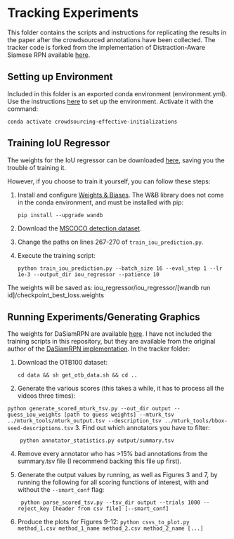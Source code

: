 # Tracking Experiments
This folder contains the scripts and instructions for replicating the results in the paper after the crowdsourced annotations have been collected. The tracker code is forked from the implementation of Distraction-Aware Siamese RPN available [here](https://github.com/foolwood/DaSiamRPN).

## Setting up Environment
Included in this folder is an exported conda environment (environment.yml). Use the instructions [here](https://docs.conda.io/projects/conda/en/latest/user-guide/tasks/manage-environments.html#creating-an-environment-from-an-environment-yml-file) to set up the environment. Activate it with the command:

    conda activate crowdsourcing-effective-initializations

## Training IoU Regressor
The weights for the IoU regressor can be downloaded [here](https://drive.google.com/drive/folders/1XTRm1FXHo1Q7olfZkMNwE8u475SucRVm?usp=sharing), saving you the trouble of training it.

However, if you choose to train it yourself, you can follow these steps:

 1. Install and configure [Weights & Biases](http://wandb.com). The W&B library does not come in the conda environment, and must be installed with pip:

	    pip install --upgrade wandb

 2. Download the [MSCOCO detection dataset](https://cocodataset.org/#detection-2015).
 3. Change the paths on lines 267-270 of `train_iou_prediction.py`.
 4. Execute the training script:
	 
	    python train_iou_prediction.py --batch_size 16 --eval_step 1 --lr 1e-3 --output_dir iou_regressor --patience 10

The weights will be saved as: iou_regressor/iou_regressor/[wandb run id]/checkpoint_best_loss.weights



## Running Experiments/Generating Graphics
The weights for DaSiamRPN are available [here](https://drive.google.com/open?id=1btIkp5pB6aqePQGlMb2_Z7bfPy6XEj6H). I have not included the training scripts in this repository, but they are available from the original author of the [DaSiamRPN implementation](https://github.com/foolwood/DaSiamRPN). In the tracker folder:

1.  Download the OTB100 dataset:
	
	    cd data && sh get_otb_data.sh && cd ..
2.  Generate the various scores (this takes a while, it has to process all the videos three times):

`python generate_scored_mturk_tsv.py --out_dir output --guess_iou_weights [path to guess weights] --mturk_tsv ../mturk_tools/mturk_output.tsv --description_tsv ../mturk_tools/bbox-seed-descriptions.tsv`
3. Find out which annotators you have to filter:

	    python annotator_statistics.py output/summary.tsv
4. Remove every annotator who has >15\% bad annotations from the summary.tsv file (I recommend backing this file up first).
5. Generate the output values by running, as well as Figures 3 and 7, by running the following for all scoring functions of interest, with and without the `--smart_conf` flag:

	    python parse_scored_tsv.py --tsv_dir output --trials 1000 --reject_key [header from csv file] [--smart_conf]
6. Produce the plots for Figures 9-12:
 `python csvs_to_plot.py method_1.csv method_1_name method_2.csv method_2_name [...]`
